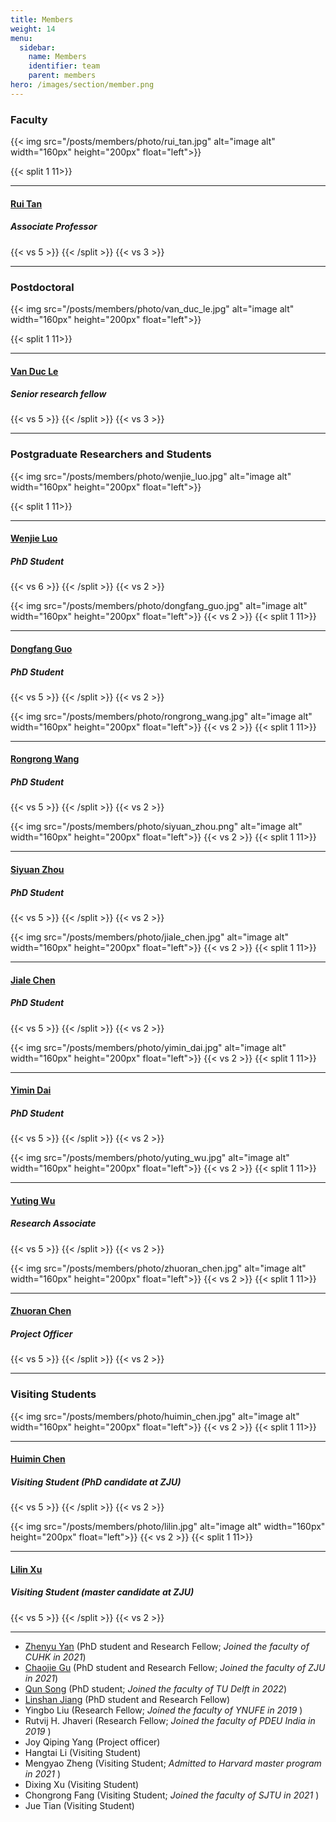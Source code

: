```yaml
---
title: Members
weight: 14
menu:
  sidebar:
    name: Members
    identifier: team
    parent: members
hero: /images/section/member.png
---
```

### Faculty

{{< img src="/posts/members/photo/rui_tan.jpg" alt="image alt" width="160px" height="200px" float="left">}}

{{< split 1 11>}}

---

#### [Rui Tan](https://rrwang1.github.io/posts/members/faculty/)

##### Associate Professor

{{< vs 5 >}}
{{< /split >}}
{{< vs 3 >}}

---

### Postdoctoral

{{< img src="/posts/members/photo/van_duc_le.jpg" alt="image alt" width="160px" height="200px" float="left">}}

{{< split 1 11>}}

---

#### [Van Duc Le](https://rrwang1.github.io/posts/members/staff/)

##### Senior research fellow

{{< vs 5 >}}
{{< /split >}}
{{< vs 3 >}}

---

### Postgraduate Researchers and Students

{{< img src="/posts/members/photo/wenjie_luo.jpg" alt="image alt" width="160px" height="200px" float="left">}}

{{< split 1 11>}}

---

#### [Wenjie Luo](https://rrwang1.github.io/posts/members/phd/wenjie/)

##### PhD Student

{{< vs 6 >}}
{{< /split >}}
{{< vs 2 >}}

{{< img src="/posts/members/photo/dongfang_guo.jpg" alt="image alt" width="160px" height="200px" float="left">}}
{{< vs 2 >}}
{{< split 1 11>}}

---

#### [Dongfang Guo](https://rrwang1.github.io/posts/members/phd/dongfang/)

##### PhD Student

{{< vs 5 >}}
{{< /split >}}
{{< vs 2 >}}

{{< img src="/posts/members/photo/rongrong_wang.jpg" alt="image alt" width="160px" height="200px" float="left">}}
{{< vs 2 >}}
{{< split 1 11>}}


---


#### [Rongrong Wang](https://rrwang1.github.io/posts/members/phd/rongrong/)

##### PhD Student

{{< vs 5 >}}
{{< /split >}}
{{< vs 2 >}}

{{< img src="/posts/members/photo/siyuan_zhou.png" alt="image alt" width="160px" height="200px" float="left">}}
{{< vs 2 >}}
{{< split 1 11>}}


---


#### [Siyuan Zhou](https://rrwang1.github.io/posts/members/phd/siyuan/)

##### PhD Student

{{< vs 5 >}}
{{< /split >}}
{{< vs 2 >}}

{{< img src="/posts/members/photo/jiale_chen.jpg" alt="image alt" width="160px" height="200px" float="left">}}
{{< vs 2 >}}
{{< split 1 11>}}


---


#### [Jiale Chen](https://rrwang1.github.io/posts/members/phd/jiale/)

##### PhD Student

{{< vs 5 >}}
{{< /split >}}
{{< vs 2 >}}

{{< img src="/posts/members/photo/yimin_dai.jpg" alt="image alt" width="160px" height="200px" float="left">}}
{{< vs 2 >}}
{{< split 1 11>}}


---


#### [Yimin Dai](https://rrwang1.github.io/posts/members/phd/yimin/)

##### PhD Student

{{< vs 5 >}}
{{< /split >}}
{{< vs 2 >}}

{{< img src="/posts/members/photo/yuting_wu.jpg" alt="image alt" width="160px" height="200px" float="left">}}
{{< vs 2 >}}
{{< split 1 11>}}


---


#### [Yuting Wu](https://rrwang1.github.io/posts/members/phd/yuting/)


##### Research Associate

{{< vs 5 >}}
{{< /split >}}
{{< vs 2 >}}

{{< img src="/posts/members/photo/zhuoran_chen.jpg" alt="image alt" width="160px" height="200px" float="left">}}
{{< vs 2 >}}
{{< split 1 11>}}


---


#### [Zhuoran Chen](https://rrwang1.github.io/posts/members/phd/zhuoran/)

##### Project Officer

{{< vs 5 >}}
{{< /split >}}
{{< vs 2 >}}

---


### Visiting Students

{{< img src="/posts/members/photo/huimin_chen.jpg" alt="image alt" width="160px" height="200px" float="left">}}
{{< vs 2 >}}
{{< split 1 11>}}

---

#### [Huimin Chen](https://rrwang1.github.io/posts/members/visit/huimin/)

##### Visiting Student (PhD candidate at ZJU)

{{< vs 5 >}}
{{< /split >}}
{{< vs 2 >}}

{{< img src="/posts/members/photo/lilin.jpg" alt="image alt" width="160px" height="200px" float="left">}}
{{< vs 2 >}}
{{< split 1 11>}}

---

#### [Lilin Xu](https://rrwang1.github.io/posts/members/visit/lilin/)

##### Visiting Student (master candidate at ZJU)

{{< vs 5 >}}
{{< /split >}}
{{< vs 2 >}}

---

- [Zhenyu Yan](https://yanzhenyu.com/) (PhD student and Research Fellow; *Joined the faculty of CUHK in 2021*)   
- [Chaojie Gu](https://chaojiegu.github.io/) (PhD student and Research Fellow; *Joined the faculty of ZJU in 2021*)   
- [Qun Song](https://song-qun.github.io/) (PhD student; *Joined the faculty of TU Delft in 2022*)
- [Linshan Jiang](https://scholar.google.com.sg/citations?user=S01E5-cAAAAJ&hl=en) (PhD student and Research Fellow)
- Yingbo Liu (Research Fellow; *Joined the faculty of YNUFE in 2019* )
- Rutvij H. Jhaveri (Research Fellow; *Joined the faculty of PDEU India in 2019* )
- Joy Qiping Yang (Project officer)
- Hangtai Li (Visiting Student)
- Mengyao Zheng (Visiting Student; *Admitted to Harvard master program in 2021* )
- Dixing Xu (Visiting Student)
- Chongrong Fang (Visiting Student; *Joined the faculty of SJTU in 2021* )
- Jue Tian (Visiting Student)
